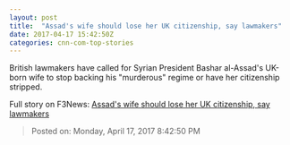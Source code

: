 ```yaml
---
layout: post
title:  "Assad's wife should lose her UK citizenship, say lawmakers"
date: 2017-04-17 15:42:50Z
categories: cnn-com-top-stories
---
```


British lawmakers have called for Syrian President Bashar al-Assad's UK-born wife to stop backing his "murderous" regime or have her citizenship stripped.


Full story on F3News: [Assad's wife should lose her UK citizenship, say lawmakers](http://www.f3nws.com/n/DcsMDG)

> Posted on: Monday, April 17, 2017 8:42:50 PM

